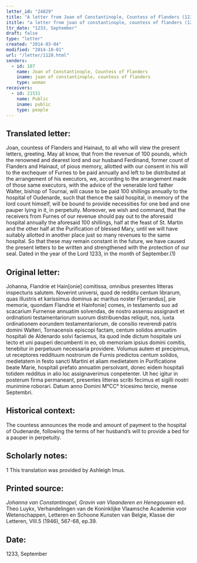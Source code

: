 ```yaml
---
letter_id: "24829"
title: "A letter from Joan of Constantinople, Countess of Flanders (1233, September)"
ititle: "a letter from joan of constantinople, countess of flanders (1233, september)"
ltr_date: "1233, September"
draft: false
type: "letter"
created: "2014-03-04"
modified: "2014-10-01"
url: "/letter/1128.html"
senders:
  - id: 107
    name: Joan of Constantinople, Countess of Flanders
    iname: joan of constantinople, countess of flanders
    type: woman
receivers:
  - id: 21531
    name: Public
    iname: public
    type: people
---
```

<h2> Translated letter:</h2>Joan, countess of Flanders and Hainaut, to all who will view the present letters, greeting.
	May all know, that from the revenue of 100 pounds, which the renowned and dearest lord and our husband Ferdinand, former count of Flanders and Hainaut, of pious memory, allotted with our consent in his will to the exchequer of Furnes to be paid annually and left to be distributed at the arrangement of his executors, we, according to the arrangement made of those same executors, with the advice of the venerable lord father Walter, bishop of Tournai, will cause to be paid 100 shillings annually to the hospital of Oudenarde, such that thence the said hospital, in memory of the lord count himself, will be bound to provide necessities for one bed and one pauper lying in it, in perpetuity.  Moreover, we wish and command, that the receivers from Furnes of our revenue should pay out to the aforesaid hospital annually the aforesaid 100 shillings, half at the feast of St. Martin and the other half at the Purification of blessed Mary, until we will have suitably allotted in another place just so many revenues to the same hospital.
	So that these may remain constant in the future, we have caused the present letters to be written and strengthened with the protection of our seal.
	Dated in the year of the Lord 1233, in the month of September.(1)
<h2 class="mt-4"> Original letter:</h2>Johanna, Flandrie et Hain[onie] comitissa, omnibus presentes litteras inspecturis salutem.
Noverint universi, quod de redditu centum librarum, quas illustris et karissimus dominus ac maritus noster F[errandus], pie memorie, quondam Flandrie et Hainfonie] comes, in testamento suo ad scacarium Furnense annuatim solvendas, de nostro assensu assignavit et ordinationi testamentariorum suorum distribuendas reliquit, nos, iuxta ordinationem eorundem testamentariorum, de consilio reverendi patris domini Walteri, Tornacensis episcopi factam, centum solidos annuatim hospitali de Aldenardo solvi faciemus, ita quod inde dictum hospitale uni lecto et uni pauperi decumbenti in eo, ob memoriam ipsius domini comitis, tenebitur in perpetuum necessaria providere. Volumus autem et precipimus, ut receptores reddituum nostrorum de Furnis predictos centum solidos, medietatem in festo sancti Martini et aliam medietatem in Purificatione beate Marie, hospitali prefato annuatim persolvant, donec eidem hospitali totidem redditus in alio loc assignaverimus conpetenter.
Ut hec igitur in posterum firma permaneant, presentes litteras scribi fecimus et sigilli nostri munimine roborari.
Datum anno Domini M°CC° tricesimo tercio, mense Septembri.
<h2 class="mt-4"> Historical context:</h2>The countess announces the mode and amount of payment to the hospital of Oudenarde, following the terms of her husband’s will to provide a bed for a pauper in perpetuity.
<h2 class="mt-4"> Scholarly notes:</h2>1 This translation was provided by Ashleigh Imus.
<h2 class="mt-4"> Printed source:</h2><p><em>Johanna van Constantinopel, Gravin van Vlaanderen en Henegouwen</em> ed. Theo Luykx, Verhandelingen van de Koninklijke Vlaamsche Academie voor Wetenschappen, Letteren en Schoone Kunsten van Belgie, Klasse der Letteren, VIII.5 (1946), 567-68, ep.39.</p><h2 class="mt-4"> Date:</h2>1233, September